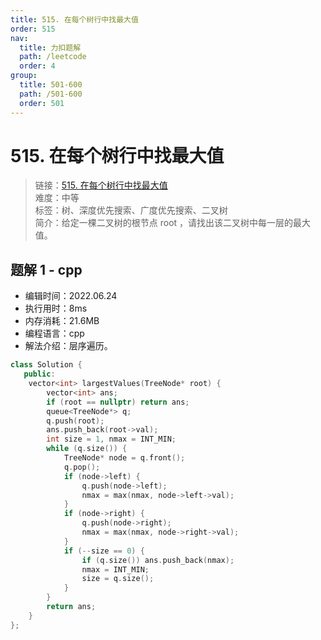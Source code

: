 ```yaml
---
title: 515. 在每个树行中找最大值
order: 515
nav:
  title: 力扣题解
  path: /leetcode
  order: 4
group:
  title: 501-600
  path: /501-600
  order: 501
---
```


# 515. 在每个树行中找最大值
    
> 链接：[515. 在每个树行中找最大值](https://leetcode.cn/problems/find-largest-value-in-each-tree-row/)  
> 难度：中等  
> 标签：树、深度优先搜索、广度优先搜索、二叉树  
> 简介：给定一棵二叉树的根节点 root ，请找出该二叉树中每一层的最大值。
      
## 题解 1 - cpp
- 编辑时间：2022.06.24
- 执行用时：8ms
- 内存消耗：21.6MB
- 编程语言：cpp
- 解法介绍：层序遍历。
```cpp
class Solution {
   public:
    vector<int> largestValues(TreeNode* root) {
        vector<int> ans;
        if (root == nullptr) return ans;
        queue<TreeNode*> q;
        q.push(root);
        ans.push_back(root->val);
        int size = 1, nmax = INT_MIN;
        while (q.size()) {
            TreeNode* node = q.front();
            q.pop();
            if (node->left) {
                q.push(node->left);
                nmax = max(nmax, node->left->val);
            }
            if (node->right) {
                q.push(node->right);
                nmax = max(nmax, node->right->val);
            }
            if (--size == 0) {
                if (q.size()) ans.push_back(nmax);
                nmax = INT_MIN;
                size = q.size();
            }
        }
        return ans;
    }
};
```

      